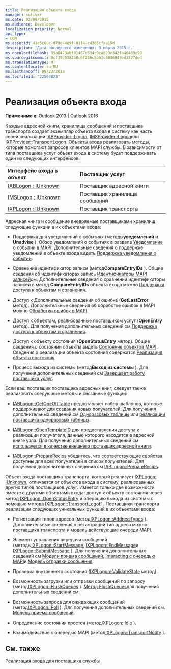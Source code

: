 ```yaml
---
title: Реализация объекта входа
manager: soliver
ms.date: 03/09/2015
ms.audience: Developer
localization_priority: Normal
api_type:
- COM
ms.assetid: 41e5c88c-d79d-4e9f-81f4-c4365cfaa15d
description: 'Дата последнего изменения: 9 марта 2015 г.'
ms.openlocfilehash: 99a8473abf01467c534c0ea829e342fa46489e99
ms.sourcegitcommit: 0cf39e5382b8c6f236c8a63c6036849ed3527ded
ms.translationtype: MT
ms.contentlocale: ru-RU
ms.lasthandoff: 08/23/2018
ms.locfileid: "22568023"
---
```

# <a name="implementing-a-logon-object"></a>Реализация объекта входа

  
  
**Применимо к**: Outlook 2013 | Outlook 2016 
  
Каждые адресной книги, хранилища сообщений и поставщика транспорта создает экземпляр объекта входа в систему как часть своей реализации [IABProvider::Logon](iabprovider-logon.md), [IMSProvider::Logon](imsprovider-logon.md)или [IXPProvider::TransportLogon](ixpprovider-transportlogon.md). Объекты входа реализовать методы, которые помогают запросов клиентов MAPI службы. В зависимости от типа поставщика услуг объект входа в систему будет поддерживать один из следующих интерфейсов. 
  
|**Интерфейс входа в объект**|**Поставщик услуг**|
|:-----|:-----|
|[IABLogon : IUnknown](iablogoniunknown.md) <br/> |Поставщик адресной книги  <br/> |
|[IMSLogon : IUnknown](imslogoniunknown.md) <br/> |Поставщик хранилища сообщений  <br/> |
|[IXPLogon : IUnknown](ixplogoniunknown.md) <br/> |Поставщик транспорта  <br/> |
   
Адресная книга и сообщение внедряемые поставщиками хранилищ следующие функции в их объектами входа:
  
- Поддержка для уведомлений о событиях (методы**уведомлений** и **Unadvise** ). Обзор уведомлений о событиях в разделе [Уведомление о событии в MAPI](event-notification-in-mapi.md). Дополнительные сведения о поддержке уведомлений в объекте входа видеть [Поддержка уведомления о событии](supporting-event-notification.md). 
    
- Сравнение идентификатор записи (метод**CompareEntryIDs** ). Общие сведения об идентификаторах запись [Идентификаторы MAPI записей](mapi-entry-identifiers.md)см. Дополнительные сведения о сравнении идентификаторы записей в метод **CompareEntryIDs** объекта входа можно [Поддержка доступа к объектам и сравнения](supporting-object-access-and-comparison.md).
    
- Доступ к Дополнительные сведения об ошибке (**GetLastError** метод). Дополнительные сведения об обработке ошибок в MAPI можно [Обработки ошибок в MAPI](error-handling-in-mapi.md). 
    
- Доступ к объектам, реализованные поставщиком услуг (**OpenEntry** метод). Для получения дополнительных сведений см [Поддержка доступа к объектам и сравнения](supporting-object-access-and-comparison.md).
    
- Доступ к объекту состояния (**OpenStatusEntry** метод). Общие сведения о состоянии объекты видеть [Состояние объектов MAPI](mapi-status-objects.md). Сведения о реализации объекта состояния содержатся [Реализация объекта состояния](status-object-implementation.md).
    
- Процесс выхода из системы (метод**Выход из системы** ). Для получения дополнительных сведений см [Завершает работу поставщика услуг](shutting-down-a-service-provider.md).
    
Если ваш поставщик поставщика адресных книг, следует также реализовать следующие методы и связанные функции:
  
- [IABLogon::GetOneOffTable](iablogon-getoneofftable.md) предоставляет набор шаблонов, которые поддерживают для создания новых получателей. Для получения дополнительных сведений см [Одноразовых таблицы](one-off-tables.md) или [реализации поставщика одноразовых таблицы](implementing-a-provider-one-off-table.md).
    
- [IABLogon::OpenTemplateID](iablogon-opentemplateid.md) для предоставления доступа к реализации получателя, данные которого находится в адресной книге узла. Для получения дополнительных сведений см [используется в качестве внешнего поставщик адресной книги](acting-as-a-foreign-address-book-provider.md). 
    
- [IABLogon::PrepareRecips](iablogon-preparerecips.md) убедитесь, что соответствующие свойства доступны для всех получателей в список получателей. Для получения дополнительных сведений см [IABLogon::PrepareRecips](iablogon-preparerecips.md). 
    
Объект входа поставщика транспорта, который реализует [IXPLogon: IUnknown](ixplogoniunknown.md), отличается от объектов входа в систему, реализованных других типов поставщиков услуг. Имеется только две возможности вместе с другими объектами входа: доступ к объекту состояния через метод [IXPLogon::OpenStatusEntry](ixplogon-openstatusentry.md) и операцию выхода из системы с помощью метода [IXPLogon::TransportLogoff](ixplogon-transportlogoff.md) . Поставщики транспорта реализации следующих уникальных функций в их объектами входа: 
  
- Регистрация типов адресов (метод[IXPLogon::AddressTypes](ixplogon-addresstypes.md) ). Дополнительные сведения о регистрации тип адреса можно [поставщика транспорта и модель действующие очереди MAPI](transport-provider-and-mapi-spooler-operational-model.md).
    
- Элемент управления передачи сообщений (методы[IXPLogon::StartMessage](ixplogon-startmessage.md), [IXPLogon::EndMessage](ixplogon-endmessage.md)и [IXPLogon::SubmitMessage](ixplogon-submitmessage.md) ). Для получения дополнительных сведений см [Модели приема сообщений](message-reception-model.md), [Interacting с очередью MAPI](interacting-with-the-mapi-spooler.md)и [Модель отправки сообщения](message-submission-model.md).
    
- Проверка внутреннего состояния ([IXPLogon::ValidateState](ixplogon-validatestate.md) метод). 
    
- Возможность загрузки или отправки сообщений по запросу (метод[IXPLogon::FlushQueues](ixplogon-flushqueues.md) ). [Метод FlushQueues](implementing-the-flushqueues-method.md)для получения дополнительных сведений см.
    
- Возможность запроса для ожидающих сообщений (метод[IXPLogon::Poll](ixplogon-poll.md) ). Для получения дополнительных сведений см. [Модель приема сообщений](message-reception-model.md).
    
- Определение состояния простоя (метод[IXPLogon::Idle](ixplogon-idle.md) ). 
    
- Взаимодействие с очередью MAPI (метод[IXPLogon::TransportNotify](ixplogon-transportnotify.md) ). 
    
## <a name="see-also"></a>См. также



[Реализация входа для поставщика службы](implementing-service-provider-logon.md)


